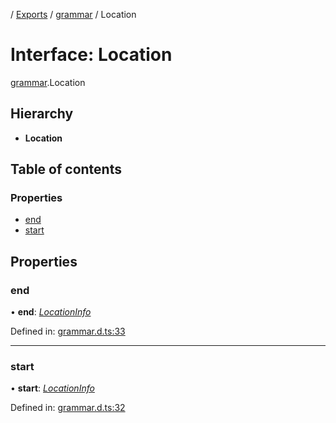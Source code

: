 [](../README.md) / [Exports](../modules.md) / [grammar](../modules/grammar.md) / Location

# Interface: Location

[grammar](../modules/grammar.md).Location

## Hierarchy

* **Location**

## Table of contents

### Properties

- [end](grammar.location.md#end)
- [start](grammar.location.md#start)

## Properties

### end

• **end**: [*LocationInfo*](grammar.locationinfo.md)

Defined in: [grammar.d.ts:33](https://github.com/retorquere/bibtex-parser/blob/master/grammar.d.ts#L33)

___

### start

• **start**: [*LocationInfo*](grammar.locationinfo.md)

Defined in: [grammar.d.ts:32](https://github.com/retorquere/bibtex-parser/blob/master/grammar.d.ts#L32)
